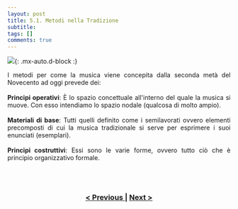 ```yaml
---
layout: post
title: 5.1. Metodi nella Tradizione
subtitle:
tags: []
comments: true
---
```


![](https://velitch.github.io/velitch/assets/img/learn/il_paradigma_di_stockhausen/fig8.png){: .mx-auto.d-block :}
<p style="text-align:justify;">
I metodi per come la musica viene concepita dalla seconda metà del Novecento ad oggi prevede dei:
<br>
<br>
<b>Principi operativi</b>:
È lo spazio concettuale all'interno del quale la musica si muove. Con esso intendiamo lo spazio nodale (qualcosa di molto ampio).
<br>
<br>
<b>Materiali di base</b>:
Tutti quelli definito come i semilavorati ovvero elementi precomposti di cui la musica tradizionale si serve per esprimere i suoi enunciati (esemplari).
<br>
<br>
<b>Principi costruttivi</b>:
Essi sono le varie forme, ovvero tutto ciò che è principio organizzativo formale.
</p>
<br>
<br>
<h3 style="text-align:center">
<a href="https://velitch.github.io/velitch/2021-11-02-04_04_galassia">< Previous </a>
|
<a href="https://velitch.github.io/velitch/2021-11-02-05_02_metodi_in_stockhausen/">Next ></a>
</h3>
